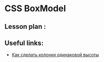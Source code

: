 ﻿# CSS BoxModel
> 


## Lesson plan :


## Useful links:
+ [Как сделать колонки одинаковой высоты](https://html5book.ru/kak-sdelat-kolonki-odinakovoy-vysoti/)

